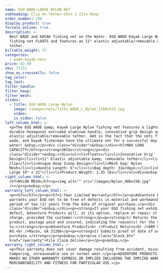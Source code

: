 ```yaml
---
name: EGO WADE—LARGE NYLON NET
subheading: Clip On Tether—19in x 21in Hoop
order_number: 290
display_product: true
forsale_online: true
description: >-
  Best WADE and KAYAK fishing net on the Water. EGO WADE Kayak Large Nylon
  fishing net FLOATS and features an 11" elastic adjustable/removable clip on
  tether.
billable_weight: 17
categories:
  - wade-kayak-nets
price: 42.99
sku: 71152
show_as_crosssells: false
tag_color:
tag_text:
filter_handle:
filter_hoop:
filter_mesh:
slides:
  - title: EGO WADE Large Nylon
    image: /images/nets/71152_WADE_L_Nylon_1160x533.jpg
    video:
    is_video: false
left_column_html: >-
  <p>The EGO WADE &amp; Kayak Large Nylon fishing net features a lightweight and
  durable hexagonal extruded aluminum handle, innovative grip design and an 11"
  elastic adjustable/removable tether. Add in the fact that the nets float,
  wade, and kayak fisherman have the ultimate net for a successful day on the
  water! &nbsp;</p><div class="divider">&nbsp;</div><h7>MAX LOAD
  CAPACITY</h7><p><strong>30lbs</strong></p><div
  class="divider">&nbsp;</div><ul><li>Floats</li><li>Innovative Grip
  Design</li><li>11" Elastic adjustable &amp; removable tether</li><li>Aluminum
  Clip</li><li>Unique Hoop Scoop Design</li><li>Mesh bag: Nylon
  Mesh</li><li>Handle Length: 6"</li><li>Bag depth: 31&rdquo;</li><li>Hoop size:
  Large 19" x 21"</li><li>Product Weight: 1.35 lbs</li></ul><div>&nbsp;</div>
right_column_html: >-
  <h7>NYLON MESH</h7><p><img alt="" src="/images/Nylon_400x150.jpg"
  /></p><p>&nbsp;</p>
warranty_left_column_html: >-
  <p><h7></h7></p><p><h7>2-Year Limited Warranty</h7></p><p>Adventure Products
  warrants your EGO net to be free of defects in material and workmanship for a
  period of two (2) years from the date of original purchase.</p><div
  class="divider">&nbsp;</div><p><strong>If your EGO fishing net exhibits such a
  defect, Adventure Products will, at its option, replace or repair it without
  charge, provided the customer:</strong></p><p><strong>1) Returns the defective
  product, postage paid and insured, indicating the reason(s) for the return
  to:</strong></p><p>Adventure Products<br />Product Returns<br />889 Guy Paine
  Rd.<br />Macon, GA 31206</p><p><strong>2) Submits proof of date of original
  purchase.</strong></p><p>&nbsp;</p><p><a class="block_btn"
  href="/warranty">File Claim Online</a></p><p>&nbsp;</p>
warranty_right_column_html: >-
  <p>This warranty does not cover damage resulting from accident, misuse, abuse,
  tampering, unreasonable use or normal wear.</p><p>ADVENTURE PRODUCTS, INC.
  MAKES NO OTHER WARRANTY EXPRESS OR IMPLIED INCLUDING THE IMPLIED WARRANTIES OF
  MERCHANTABILITY AND FITNESS FOR PARTICULAR USE.</p>
---
```

